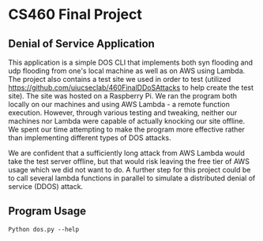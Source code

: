 # CS460 Final Project

## Denial of Service Application

This application is a simple DOS CLI that implements both syn flooding and udp flooding from one's local machine as well as on AWS using Lambda. The project also contains a test site we used in order to test (utilized https://github.com/uiucseclab/460FinalDDoSAttacks to help create the test site). The site was hosted on a Raspberry Pi. We ran the program both locally on our machines and using AWS Lambda - a remote function execution. However, through various testing and tweaking, neither our machines nor Lambda were capable of actually knocking our site offline. We spent our time attempting to make the program more effective rather than implementing different types of DOS attacks.

We are confident that a sufficiently long attack from AWS Lambda would take the test server offline, but that would risk leaving the free tier of AWS usage which we did not want to do. A further step for this project could be to call several lambda functions in parallel to simulate a distributed denial of service (DDOS) attack.

## Program Usage

`Python dos.py --help`
